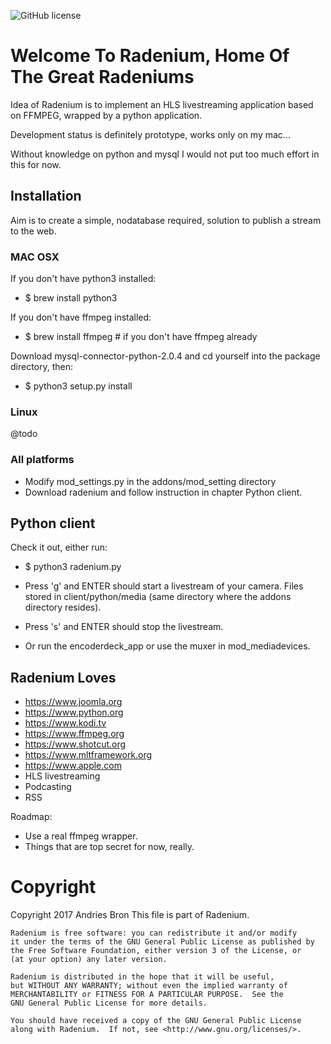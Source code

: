 ![GitHub license](https://img.shields.io/badge/license-GPL-blue.svg)

# Welcome To Radenium, Home Of The Great Radeniums

Idea of Radenium is to implement an HLS livestreaming application based on FFMPEG, wrapped by a python application.

Development status is definitely prototype, works only on my mac...

Without knowledge on python and mysql I would not put too much effort in this for now.


## Installation

Aim is to create a simple, nodatabase required, solution to publish a stream to the web.

### MAC OSX

If you don't have python3 installed:
- $ brew install python3

If you don't have ffmpeg installed:
- $ brew install ffmpeg   # if you don't have ffmpeg already

Download mysql-connector-python-2.0.4 and cd yourself into the package directory, then:
- $ python3 setup.py install

### Linux
@todo

### All platforms
- Modify mod_settings.py in the addons/mod_setting directory
- Download radenium and follow instruction in chapter Python client.


## Python client

Check it out, either run:

- $ python3 radenium.py

- Press 'g' and ENTER should start a livestream of your camera. Files stored in client/python/media (same directory where the addons directory resides).

- Press 's' and ENTER should stop the livestream.

- Or run the encoderdeck_app or use the muxer in mod_mediadevices.

## Radenium Loves

- https://www.joomla.org
- https://www.python.org
- https://www.kodi.tv
- https://www.ffmpeg.org
- https://www.shotcut.org
- https://www.mltframework.org
- https://www.apple.com
- HLS livestreaming
- Podcasting
- RSS

Roadmap:
- Use a real ffmpeg wrapper.
- Things that are top secret for now, really.


# Copyright

Copyright 2017 Andries Bron
This file is part of Radenium.

    Radenium is free software: you can redistribute it and/or modify
    it under the terms of the GNU General Public License as published by
    the Free Software Foundation, either version 3 of the License, or
    (at your option) any later version.

    Radenium is distributed in the hope that it will be useful,
    but WITHOUT ANY WARRANTY; without even the implied warranty of
    MERCHANTABILITY or FITNESS FOR A PARTICULAR PURPOSE.  See the
    GNU General Public License for more details.

    You should have received a copy of the GNU General Public License
    along with Radenium.  If not, see <http://www.gnu.org/licenses/>.
